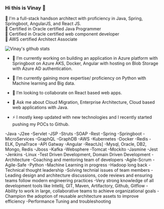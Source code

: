 ### Hi this is Vinay 👋 </br>

🌟 I'm a full-stack handson architect with proficiency in Java, Spring, Springboot, AngularJS, and React JS.</br>
🌟 Certified in Oracle certified Java Programmer</br>
🌟 Certified in Oracle certified web component developer</br>
🌟 AWS certified Architect Associate</br>

![Vinay's github stats](https://github-readme-stats.vercel.app/api?username=vinayvinayu&show_icons=true&count_private=true&theme=buefy)


- 🔭 I’m currently working on building an application in Azure platform with Springboot on Azure AKS, Docker, Angular with hosting on Blob Storage with Azure AD authentication.
- 🌱 I’m currently gaining more expertise/ proficiency on Python with Machine learning and Big data.
- 👯 I’m looking to collaborate on React based web apps.
- 💬 Ask me about Cloud Migration, Enterprise Architecture, Cloud based web applications with Java.

- ⚡ I mostly keep updated with new technologies and I recently started pushing my POCs to Github.



-Java
-J2ee
-Servlet
-JSP
-Struts
-SOAP
-Rest
-Spring
-Springboot
-MicroServices
-GraphQL
-GraphDB
-AWS
-Kubernetes
-Docker
-Redis
-ELK, DynaTrace
-API Gatway
-Angular
-ReactJs]
-Mysql, Oracle, DB2, Mongo, Redis
-Jboss
-Kafka
-Websphere
-Tomcat
-Mockito
-Jasmine
-Jest
-Jenkins
-Linux
-Test Driven Development, Domain Driven Development
-Architecture
-Coaching and mentoring team of developers
-Agile-Scrum
-Agile-Safe
-Python
-Machine Learning in progress
-Hadoop long back
-Technical thought leadership
-Solving technial issues of team members
-Leading design and architecture discussions, code reviews and ensuring teams follow modern engineering practices
-Very strong knowledge of all development tools like Intellij, GIT, Maven, Artifactory, Github, Gitflow
-Ability to work in large, collaborative teams to achieve organizational goals
-Champion the adoption of reusable architecture assets to improve efficiency
-Performance Tuning and troubleshooting





